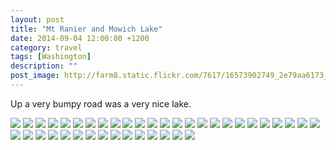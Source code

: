 ```yaml
---
layout: post
title: "Mt Ranier and Mowich Lake"
date: 2014-09-04 12:00:00 +1200
category: travel
tags: [Washington]
description: ""
post_image: http://farm8.static.flickr.com/7617/16573902749_2e79aa6173_o.jpg
---
```

Up a very bumpy road was a very nice lake.

[![](http://farm9.static.flickr.com/8701/16552779337_d6a8750179_c.jpg)](http://farm9.static.flickr.com/8701/16552779337_c233156c06_o.jpg)
[![](http://farm9.static.flickr.com/8701/16140094313_461e205c22_c.jpg)](http://farm9.static.flickr.com/8701/16140094313_85c3c140bc_o.jpg)
[![](http://farm8.static.flickr.com/7614/16758970292_2853eb5034_c.jpg)](http://farm8.static.flickr.com/7614/16758970292_96e42338fe_o.jpg)
[![](http://farm8.static.flickr.com/7611/16140093333_8f75218760_c.jpg)](http://farm8.static.flickr.com/7611/16140093333_2ff38c4a27_o.jpg)
[![](http://farm9.static.flickr.com/8752/16552777457_86c6026805_c.jpg)](http://farm9.static.flickr.com/8752/16552777457_2fbb8b26ef_o.jpg)
[![](http://farm8.static.flickr.com/7288/16760030515_9c3b7be9fb_c.jpg)](http://farm8.static.flickr.com/7288/16760030515_a4e4ce1aec_o.jpg)
[![](http://farm9.static.flickr.com/8608/16552762827_33a008b1ba_c.jpg)](http://farm9.static.flickr.com/8608/16552762827_5708c41b03_o.jpg)
[![](http://farm9.static.flickr.com/8745/16758863381_54d6862f47_c.jpg)](http://farm9.static.flickr.com/8745/16758863381_eff5717c62_o.jpg)
[![](http://farm8.static.flickr.com/7584/16137727764_d0afddd9bc_c.jpg)](http://farm8.static.flickr.com/7584/16137727764_15bb2f12a7_o.jpg)
[![](http://farm9.static.flickr.com/8667/16758966992_28e7d92881_c.jpg)](http://farm9.static.flickr.com/8667/16758966992_70d48cef87_o.jpg)
[![](http://farm8.static.flickr.com/7592/16572465998_ed011b8289_c.jpg)](http://farm8.static.flickr.com/7592/16572465998_3d36e58014_o.jpg)
[![](http://farm8.static.flickr.com/7650/16140090133_bef74d81a7_c.jpg)](http://farm8.static.flickr.com/7650/16140090133_b5efbcef94_o.jpg)
[![](http://farm8.static.flickr.com/7611/16572465118_61bcbe8b00_c.jpg)](http://farm8.static.flickr.com/7611/16572465118_178f4fa912_o.jpg)
[![](http://farm9.static.flickr.com/8599/16572652270_1815c4bd0d_c.jpg)](http://farm9.static.flickr.com/8599/16572652270_7261b3feb0_o.jpg)
[![](http://farm8.static.flickr.com/7634/16760027015_806526dc5d_c.jpg)](http://farm8.static.flickr.com/7634/16760027015_ed820a531c_o.jpg)
[![](http://farm8.static.flickr.com/7602/16758964712_9073e99ca1_c.jpg)](http://farm8.static.flickr.com/7602/16758964712_da1e382396_o.jpg)
[![](http://farm8.static.flickr.com/7621/16552772597_e22fb171ab_c.jpg)](http://farm8.static.flickr.com/7621/16552772597_717a48bbe8_o.jpg)
[![](http://farm8.static.flickr.com/7282/16758859221_c160343a43_c.jpg)](http://farm8.static.flickr.com/7282/16758859221_75be66e063_o.jpg)
[![](http://farm8.static.flickr.com/7644/16140087043_1051a65757_c.jpg)](http://farm8.static.flickr.com/7644/16140087043_533f7f85cb_o.jpg)
[![](http://farm9.static.flickr.com/8749/16572649960_55a36ac560_c.jpg)](http://farm9.static.flickr.com/8749/16572649960_929b68f908_o.jpg)
[![](http://farm8.static.flickr.com/7622/16760024535_00e2128b4f_c.jpg)](http://farm8.static.flickr.com/7622/16760024535_d644c315bf_o.jpg)
[![](http://farm8.static.flickr.com/7634/16573894129_203bd46c03_c.jpg)](http://farm8.static.flickr.com/7634/16573894129_70b9580899_o.jpg)
[![](http://farm8.static.flickr.com/7626/16137721444_f63bae15c3_c.jpg)](http://farm8.static.flickr.com/7626/16137721444_e6ca0aa186_o.jpg)
[![](http://farm8.static.flickr.com/7644/16760023295_f294f7dc02_c.jpg)](http://farm8.static.flickr.com/7644/16760023295_d9881e4ec3_o.jpg)
[![](http://farm9.static.flickr.com/8620/16573892709_fa7348dd32_c.jpg)](http://farm9.static.flickr.com/8620/16573892709_259daf252b_o.jpg)
[![](http://farm9.static.flickr.com/8610/16140083803_76635f183d_c.jpg)](http://farm9.static.flickr.com/8610/16140083803_18fc7acc74_o.jpg)
[![](http://farm8.static.flickr.com/7629/16573891779_7fd2ba0e16_c.jpg)](http://farm8.static.flickr.com/7629/16573891779_05e05901d2_o.jpg)
[![](http://farm9.static.flickr.com/8563/16758854751_0c2cd920e1_c.jpg)](http://farm9.static.flickr.com/8563/16758854751_c106c69357_o.jpg)
[![](http://farm8.static.flickr.com/7604/16760020385_b3db6c0604_c.jpg)](http://farm8.static.flickr.com/7604/16760020385_605b599bf8_o.jpg)
[![](http://farm8.static.flickr.com/7589/16137718004_43a553acfa_c.jpg)](http://farm8.static.flickr.com/7589/16137718004_03b3e48578_o.jpg)
[![](http://farm8.static.flickr.com/7633/16758853641_1b2b7ef3b1_c.jpg)](http://farm8.static.flickr.com/7633/16758853641_216b203341_o.jpg)
[![](http://farm8.static.flickr.com/7625/16552765777_4685e3bd6b_c.jpg)](http://farm8.static.flickr.com/7625/16552765777_e38a3eb513_o.jpg)
[![](http://farm8.static.flickr.com/7620/16137716794_175a9d9dba_c.jpg)](http://farm8.static.flickr.com/7620/16137716794_c7c42d15e0_o.jpg)
[![](http://farm9.static.flickr.com/8571/16140079933_29d20232b4_c.jpg)](http://farm9.static.flickr.com/8571/16140079933_df4a6f56c1_o.jpg)
[![](http://farm8.static.flickr.com/7602/16760017805_ecd3221126_c.jpg)](http://farm8.static.flickr.com/7602/16760017805_c23f9c9a18_o.jpg)
[![](http://farm9.static.flickr.com/8690/16760017385_e04d0c1420_c.jpg)](http://farm9.static.flickr.com/8690/16760017385_55d862da35_o.jpg)
[![](http://farm8.static.flickr.com/7654/16758955772_c446a379b2_c.jpg)](http://farm8.static.flickr.com/7654/16758955772_152a53283e_o.jpg)
[![](http://farm8.static.flickr.com/7285/16572454118_2d1d6bfac1_c.jpg)](http://farm8.static.flickr.com/7285/16572454118_674ac8e0c0_o.jpg)
[![](http://farm8.static.flickr.com/7628/16140077383_c0ea6f51fb_c.jpg)](http://farm8.static.flickr.com/7628/16140077383_5eb3f24bb1_o.jpg)
[![](http://farm8.static.flickr.com/7605/16734156146_300703b3ae_c.jpg)](http://farm8.static.flickr.com/7605/16734156146_74d2c799aa_o.jpg)
